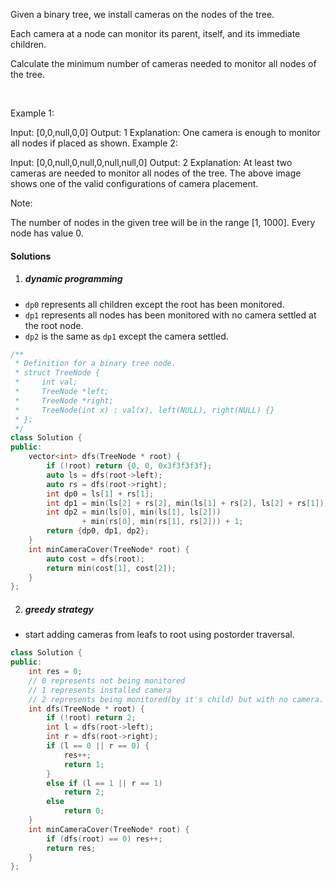 Given a binary tree, we install cameras on the nodes of the tree. 

Each camera at a node can monitor its parent, itself, and its immediate children.

Calculate the minimum number of cameras needed to monitor all nodes of the tree.

 

Example 1:


Input: [0,0,null,0,0]
Output: 1
Explanation: One camera is enough to monitor all nodes if placed as shown.
Example 2:


Input: [0,0,null,0,null,0,null,null,0]
Output: 2
Explanation: At least two cameras are needed to monitor all nodes of the tree. The above image shows one of the valid configurations of camera placement.

Note:

The number of nodes in the given tree will be in the range [1, 1000].
Every node has value 0.

#### Solutions

1. ##### dynamic programming

- `dp0` represents all children except the root has been monitored.
- `dp1` represents all nodes has been monitored with no camera settled at the root node.
- `dp2` is the same as `dp1` except the camera settled.

```cpp
/**
 * Definition for a binary tree node.
 * struct TreeNode {
 *     int val;
 *     TreeNode *left;
 *     TreeNode *right;
 *     TreeNode(int x) : val(x), left(NULL), right(NULL) {}
 * };
 */
class Solution {
public:
    vector<int> dfs(TreeNode * root) {
        if (!root) return {0, 0, 0x3f3f3f3f};
        auto ls = dfs(root->left);
        auto rs = dfs(root->right);
        int dp0 = ls[1] + rs[1];
        int dp1 = min(ls[2] + rs[2], min(ls[1] + rs[2], ls[2] + rs[1]));
        int dp2 = min(ls[0], min(ls[1], ls[2])) 
                + min(rs[0], min(rs[1], rs[2])) + 1;
        return {dp0, dp1, dp2};
    }
    int minCameraCover(TreeNode* root) {
        auto cost = dfs(root);
        return min(cost[1], cost[2]);
    }
};
```

2. ##### greedy strategy

- start adding cameras from leafs to root using postorder traversal.

```cpp
class Solution {
public:
    int res = 0;
    // 0 represents not being monitored
    // 1 represents installed camera
    // 2 represents being monitored(by it's child) but with no camera.
    int dfs(TreeNode * root) {
        if (!root) return 2;
        int l = dfs(root->left);
        int r = dfs(root->right);
        if (l == 0 || r == 0) {
            res++;
            return 1;
        }
        else if (l == 1 || r == 1)
            return 2;
        else
            return 0;
    }
    int minCameraCover(TreeNode* root) {
        if (dfs(root) == 0) res++;
        return res;
    }
};
```